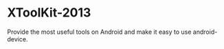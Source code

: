 XToolKit-2013
=============

Provide the most useful tools on Android and make it easy to use android-device.
